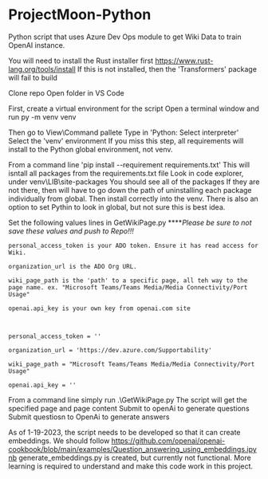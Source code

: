 # ProjectMoon-Python
Python script that uses Azure Dev Ops module to get Wiki Data to train OpenAI instance.


You will need to install the Rust installer first https://www.rust-lang.org/tools/install
If this is not installed, then the 'Transformers' package will fail to build


Clone repo
Open folder in VS Code

First, create a virtual environment for the script
Open a terminal window and run 
    py -m venv venv


Then go to View\Command pallete
Type in 'Python: Select interpreter'
Select the 'venv' environment
    If you miss this step, all requirements will install to the Python global environment, not venv.

From a command line 'pip install --requirement requirements.txt'
This will isntall all packages from the requirements.txt file
Look in code explorer, under venv\LIB\site-packages
You should see all of the packages
If they are not there, then will have to go down the path of uninstalling each package individually from global.
Then install correctly into the venv. 
There is also an option to set Pythin to look in global, but not sure this is best idea. 


Set the following values lines in GetWikiPage.py
*****Please be sure to not save these values and push to Repo!!!*
    
    personal_access_token is your ADO token. Ensure it has read access for Wiki.
    
    organization_url is the ADO Org URL.
    
    wiki_page_path is the 'path' to a specific page, all teh way to the page name. ex. "Microsoft Teams/Teams Media/Media Connectivity/Port Usage"

    openai.api_key is your own key from openai.com site

    
    
    personal_access_token = ''

    organization_url = 'https://dev.azure.com/Supportability'

    wiki_page_path = "Microsoft Teams/Teams Media/Media Connectivity/Port Usage"

    openai.api_key = ''



From a command line simply run .\GetWikiPage.py
The script will get the specified page and page content
Submit to openAi to generate questions
Submit questiosn to OpenAi to generate answers



As of 1-19-2023, the script needs to be developed so that it can create
embeddings. We should follow https://github.com/openai/openai-cookbook/blob/main/examples/Question_answering_using_embeddings.ipynb
generate_embeddings.py is created, but currently not functional. 
More learning is required to understand and make this code work in this project. 
